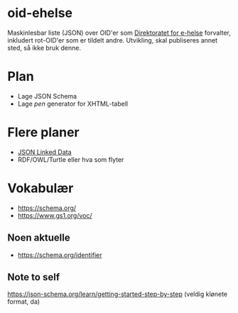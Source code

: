 # oid-ehelse

Maskinlesbar liste (JSON) over OID'er som [Direktoratet for e-helse](https://www.ehelse.no/) forvalter, 
inkludert rot-OID'er som er tildelt andre. 
Utvikling, skal publiseres annet sted, så ikke bruk denne.

# Plan

- Lage JSON Schema
- Lage _pen_ generator for XHTML-tabell

# Flere planer
- [JSON Linked Data](https://www.w3.org/TR/json-ld11/)
- RDF/OWL/Turtle eller hva som flyter

# Vokabulær
- https://schema.org/
- https://www.gs1.org/voc/

## Noen aktuelle
- https://schema.org/identifier

## Note to self

https://json-schema.org/learn/getting-started-step-by-step (veldig klønete format, da)
